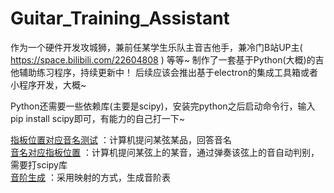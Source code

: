 # Guitar_Training_Assistant
作为一个硬件开发攻城狮，兼前任某学生乐队主音吉他手，兼冷门B站UP主( https://space.bilibili.com/22604808 )  等等~
制作了一套基于Python(大概)的吉他辅助练习程序，持续更新中！
后续应该会推出基于electron的集成工具箱或者小程序开发，大概~

Python还需要一些依赖库(主要是scipy)，安装完python之后启动命令行，输入pip install scipy即可，有能力的自己打一下~

<a href="https://github.com/boyoffreedom/Guitar_Training_Assistant/blob/master/finger_board_position_test.py">指板位置对应音名测试</a>   ：计算机提问某弦某品，回答音名  
<a href="https://github.com/boyoffreedom/Guitar_Training_Assistant/blob/master/fingerboard_training.py">音名对应指板位置</a>   ：计算机提问某弦上的某音，通过弹奏该弦上的音自动判别，需要打scipy库  
<a href="https://github.com/boyoffreedom/Guitar_Training_Assistant/blob/master/scales_table.py">音阶生成</a>    ：采用映射的方式，生成音阶表  
